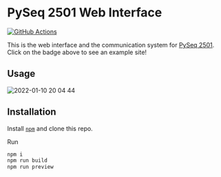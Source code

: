 # PySeq 2501 Web Interface

[![GitHub Actions](https://github.com/chaichontat/pyseq2501-web/actions/workflows/build_svelte.yml/badge.svg)](https://chaichontat.github.io/pyseq2501-web/)

This is the web interface and the communication system for [PySeq 2501](https://github.com/chaichontat/pyseq2501). Click on the badge above to see an example site!

## Usage

![2022-01-10 20 04 44](https://user-images.githubusercontent.com/34997334/148863230-8b66ae28-5212-4e1e-a74c-33ebe695be9f.gif)


## Installation
Install [`npm`](https://docs.npmjs.com/downloading-and-installing-node-js-and-npm) and clone this repo.

Run
```sh
npm i
npm run build
npm run preview
```

